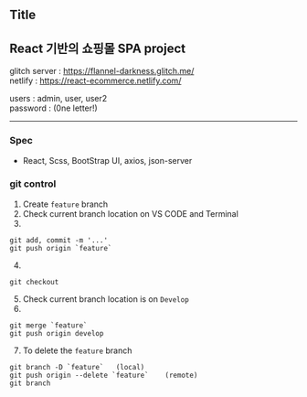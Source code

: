 ## Title
React 기반의 쇼핑몰 SPA project
---
glitch server : https://flannel-darkness.glitch.me/  
netlify : https://react-ecommerce.netlify.com/

users : admin, user, user2  
password : (0ne letter!)

---
### Spec
- React, Scss, BootStrap UI, axios, json-server

### git control

1.  Create `feature` branch
2.  Check current branch location on VS CODE and Terminal
3.

```
git add, commit -m '...'
git push origin `feature`
```

4.

```
git checkout
```

5.  Check current branch location is on `Develop`
6.

```
git merge `feature`
git push origin develop
```

7.  To delete the `feature` branch

```
git branch -D `feature`   (local)
git push origin --delete `feature`    (remote)
git branch
```

